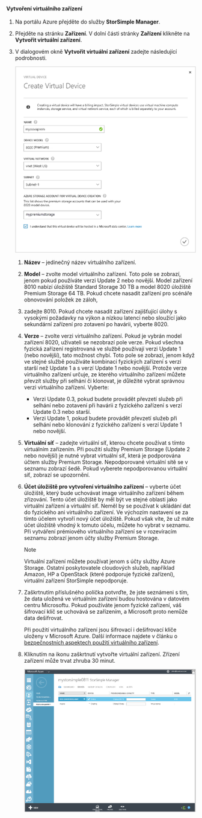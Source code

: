 #### <a name="to-create-a-virtual-device"></a>Vytvoření virtuálního zařízení
1. Na portálu Azure přejděte do služby **StorSimple Manager**.
2. Přejděte na stránku **Zařízení**. V dolní části stránky **Zařízení** klikněte na **Vytvořit virtuální zařízení**.
3. V dialogovém okně **Vytvořit virtuální zařízení** zadejte následující podrobnosti.
   
     ![Vytvoření virtuálního zařízení StorSimple](./media/storsimple-create-virtual-device-u2/CreatePremiumsva1.png)
   
   1. **Název** – jedinečný název virtuálního zařízení.
   2. **Model** – zvolte model virtuálního zařízení. Toto pole se zobrazí, jenom pokud používáte verzi Update 2 nebo novější. Model zařízení 8010 nabízí úložiště Standard Storage 30 TB a model 8020 úložiště Premium Storage 64 TB. Pokud chcete nasadit zařízení pro scénáře obnovování položek ze záloh,
   3. zadejte 8010. Pokud chcete nasadit zařízení zajišťující úlohy s vysokými požadavky na výkon a nízkou latenci nebo sloužící jako sekundární zařízení pro zotavení po havárii, vyberte 8020.
   4. **Verze** – zvolte verzi virtuálního zařízení. Pokud je vybrán model zařízení 8020, uživateli se nezobrazí pole verze. Pokud všechna fyzická zařízení registrovaná ve službě používají verzi Update 1 (nebo novější), tato možnost chybí. Toto pole se zobrazí, jenom když ve stejné službě používáte kombinaci fyzických zařízení s verzí starší než Update 1 a s verzí Update 1 nebo novější. Protože verze virtuálního zařízení určuje, ze kterého virtuálního zařízení můžete převzít služby při selhání či klonovat, je důležité vybrat správnou verzi virtuálního zařízení. Vyberte:
      
      * Verzi Update 0.3, pokud budete provádět převzetí služeb při selhání nebo zotavení při havárii z fyzického zařízení s verzí Update 0.3 nebo starší. 
      * Verzi Update 1, pokud budete provádět převzetí služeb při selhání nebo klonování z fyzického zařízení s verzí Update 1 nebo novější. 
   5. **Virtuální síť** – zadejte virtuální síť, kterou chcete používat s tímto virtuálním zařízením. Při použití služby Premium Storage (Update 2 nebo novější) je nutné vybrat virtuální síť, která je podporována účtem služby Premium Storage. Nepodporované virtuální sítě se v seznamu zobrazí šedě. Pokud vyberete nepodporovanou virtuální síť, zobrazí se upozornění. 
   6. **Účet úložiště pro vytvoření virtuálního zařízení** – vyberte účet úložiště, který bude uchovávat image virtuálního zařízení během zřizování. Tento účet úložiště by měl být ve stejné oblasti jako virtuální zařízení a virtuální síť. Neměl by se používat k ukládání dat do fyzického ani virtuálního zařízení. Ve výchozím nastavení se za tímto účelem vytvoří nový účet úložiště. Pokud však víte, že už máte účet úložiště vhodný k tomuto účelu, můžete ho vybrat v seznamu. Při vytváření prémiového virtuálního zařízení se v rozevíracím seznamu zobrazí jenom účty služby Premium Storage. 
      
      > [!NOTE]
      > Virtuální zařízení můžete používat jenom s účty služby Azure Storage. Ostatní poskytovatele cloudových služeb, například Amazon, HP a OpenStack (které podporuje fyzické zařízení), virtuální zařízení StorSimple nepodporuje.
      > 
      > 
   7. Zaškrtnutím příslušného políčka potvrďte, že jste seznámeni s tím, že data uložená ve virtuálním zařízení budou hostována v datovém centru Microsoftu. Pokud používáte jenom fyzické zařízení, váš šifrovací klíč se uchovává se zařízením, a Microsoft proto nemůže data dešifrovat. 
      
       Při použití virtuálního zařízení jsou šifrovací i dešifrovací klíče uloženy v Microsoft Azure. Další informace najdete v článku o [bezpečnostních aspektech použití virtuálního zařízení](../articles/storsimple/storsimple-security.md#storsimple-virtual-device-security).
   8. Kliknutím na ikonu zaškrtnutí vytvořte virtuální zařízení. Zřízení zařízení může trvat zhruba 30 minut.
      
      ![Fáze vytváření virtuálního zařízení StorSimple](./media/storsimple-create-virtual-device-u2/StorSimple_VirtualDeviceCreating1M.png)



<!--HONumber=Nov16_HO2-->


